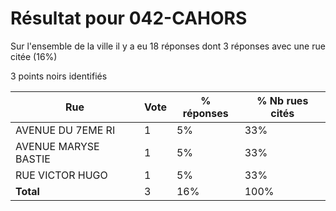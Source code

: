# Résultat pour 042-CAHORS

Sur l'ensemble de la ville il y a eu 18 réponses dont 3 réponses avec une rue citée (16%)

3 points noirs identifiés

| Rue | Vote | % réponses | % Nb rues cités|
|-----|------|------------|----------------|
| AVENUE DU 7EME RI | 1 | 5% | 33%|
| AVENUE MARYSE BASTIE | 1 | 5% | 33%|
| RUE VICTOR HUGO | 1 | 5% | 33%|
| **Total** | 3 | 16% | 100%|
